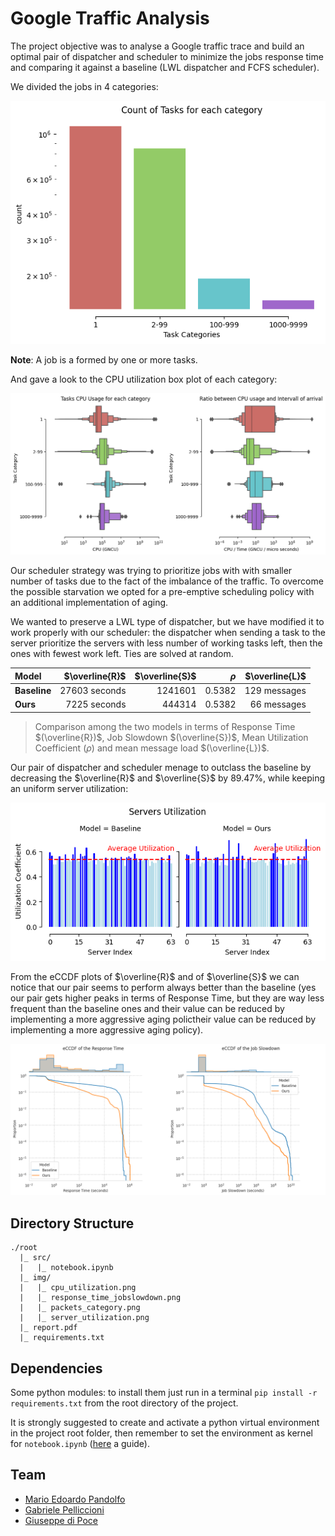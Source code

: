 # Google Traffic Analysis

The project objective was to analyse a Google traffic trace and build an optimal pair of dispatcher and scheduler to minimize the jobs response time and comparing it against a baseline (LWL dispatcher and FCFS scheduler).

We divided the jobs in 4 categories:

![categories](./img/packets_category.png)

**Note**: A job is a formed by one or more tasks.

And gave a look to the CPU utilization box plot of each category:

![Cpu utilization](./img/cpu_utilization.png)

Our scheduler strategy was trying to prioritize jobs with with smaller number of tasks due to the fact of the imbalance of the traffic. To overcome the possible starvation we opted for a pre-emptive scheduling policy with an additional implementation of aging.

We wanted to preserve a LWL type of dispatcher, but we have modified it to work properly with our scheduler: the dispatcher when sending a task to the server prioritize the servers with less number of working tasks left, then the ones with fewest work left. Ties are solved at random.


|Model|$\overline{R}$|$\overline{S}$|$\rho$|$\overline{L}$|
|:----|-------------:|-------------:|-----:|-------------:|
|**Baseline**|27603 seconds|1241601|0.5382|129 messages|
|**Ours**|7225 seconds|444314|0.5382|66 messages|

> Comparison among the two models in terms of Response Time $(\overline{R})$, Job Slowdown $(\overline{S})$, Mean Utilization Coefficient $(\rho)$
and mean message load $(\overline{L})$.

Our pair of dispatcher and scheduler menage to outclass the baseline by decreasing the $\overline{R}$ and $\overline{S}$ by 89.47%, while keeping an uniform server utilization:

![server utilization](./img/server_utilization.png)

From the eCCDF plots of $\overline{R}$ and of $\overline{S}$ we can notice that our pair seems to perform always better than the baseline (yes our pair gets higher peaks in terms of Response Time, but they are way less frequent than the baseline ones and their value can be reduced by implementing a more aggressive aging polictheir value can be reduced by implementing a more aggressive aging policy).

![response time and job-slowdown](./img/response_time_jobslowdown.png)

## Directory Structure

```
./root
  |_ src/
  |   |_ notebook.ipynb
  |_ img/
  |   |_ cpu_utilization.png
  |   |_ response_time_jobslowdown.png
  |   |_ packets_category.png
  |   |_ server_utilization.png
  |_ report.pdf
  |_ requirements.txt
```

## Dependencies

Some python modules: to install them just run in a terminal `pip install -r requirements.txt` from the root directory of the project.

It is strongly suggested to create and activate a python virtual environment in the project root folder, then remember to set the environment as kernel for `notebook.ipynb` ([here](https://janakiev.com/blog/jupyter-virtual-envs/) a guide).

## Team

- [Mario Edoardo Pandolfo](https://github.com/JRhin)
- [Gabriele Pelliccioni](https://github.com/gabrielepelliccioni13)
- [Giuseppe di Poce](https://github.com/giuseppedipoce)
